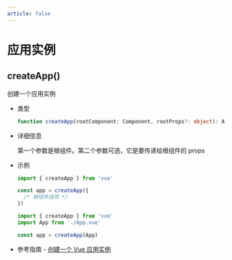 ```yaml
---
article: false
---
```


# 应用实例

## createApp()

创建一个应用实例

- 类型

    ```ts
    function createApp(rootComponent: Component, rootProps?: object): App
    ```
  
- 详细信息

    第一个参数是根组件。第二个参数可选，它是要传递给根组件的 props

- 示例

    ```js title="可以直接内联根组件"
    import { createApp } from 'vue'
    
    const app = createApp({
      /* 根组件选项 */
    })
    ```
    
    ```js title="也可以使用从别处导入的组件"
    import { createApp } from 'vue'
    import App from './App.vue'
    
    const app = createApp(App)
    ```
  
- 参考指南 - [创建一个 Vue 应用实例](../guide/essentials/application.md)